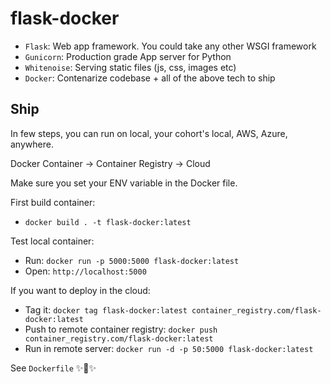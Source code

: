 # flask-docker
- `Flask`: Web app framework. You could take any other WSGI framework
- `Gunicorn`: Production grade App server for Python
- `Whitenoise`: Serving static files (js, css, images etc)
- `Docker`: Contenarize codebase + all of the above tech to ship


## Ship

In few steps, you can run on local, your cohort's local, AWS, Azure, anywhere.

Docker Container -> Container Registry -> Cloud

Make sure you set your ENV variable in the Docker file.

First build container:
* `docker build . -t flask-docker:latest`

Test local container:
* Run: `docker run -p 5000:5000 flask-docker:latest`
* Open: `http://localhost:5000`

If you want to deploy in the cloud:
* Tag it: `docker tag flask-docker:latest container_registry.com/flask-docker:latest`
* Push to remote container registry: `docker push container_registry.com/flask-docker:latest`
* Run in remote server: `docker run -d -p 50:5000 flask-docker:latest`

See `Dockerfile` ✨🍰✨
